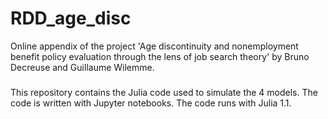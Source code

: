 # RDD_age_disc
Online appendix of the project
'Age discontinuity and nonemployment benefit policy evaluation through the lens of job search theory'
by Bruno Decreuse and Guillaume Wilemme.

###
This repository contains the Julia code used to simulate the 4 models. The code is written with Jupyter notebooks.
The code runs with Julia 1.1.
